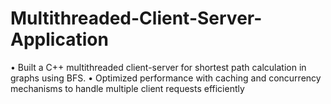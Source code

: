# Multithreaded-Client-Server-Application
• Built a C++ multithreaded client-server for shortest path calculation in graphs using BFS.
• Optimized performance with caching and concurrency mechanisms to handle multiple client requests efficiently
